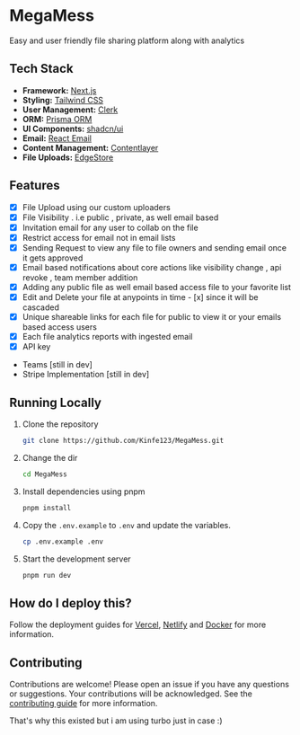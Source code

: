 # MegaMess
Easy and user friendly file sharing platform along with analytics 


## Tech Stack

- **Framework:** [Next.js](https://nextjs.org)
- **Styling:** [Tailwind CSS](https://tailwindcss.com)
- **User Management:** [Clerk](https://clerk.com)
- **ORM:** [Prisma ORM](https://prisma.io)
- **UI Components:** [shadcn/ui](https://ui.shadcn.com)
- **Email:** [React Email](https://react.email)
- **Content Management:** [Contentlayer](https://www.contentlayer.dev)
- **File Uploads:** [EdgeStore](https://uploadthing.com)

## Features

- [x] File Upload using our custom uploaders
- [x] File Visibility . i.e public , private, as well email based 
- [x] Invitation email for any user to collab on the file 
- [x] Restrict access for email not in email lists
- [x] Sending Request to view any file to file owners and sending email  once it gets approved 
- [x] Email based notifications about core actions like visibility change , api revoke , team member addition 
- [x] Adding any public file as well email based access file to your favorite list 
- [x] Edit and Delete your file at anypoints in time - [x] since it will be cascaded 
- [x] Unique shareable links for each file for public to view it or your emails based access users 
- [x] Each file analytics reports with ingested email
- [x] API key 
- Teams [still in dev]  
- Stripe Implementation [still in dev]  


## Running Locally

1. Clone the repository

   ```bash
   git clone https://github.com/Kinfe123/MegaMess.git
   ```

2. Change the dir

   ```bash
   cd MegaMess
   ```

3. Install dependencies using pnpm

   ```bash
   pnpm install
   ```

4. Copy the `.env.example` to `.env` and update the variables.

   ```bash
   cp .env.example .env
   ```

5. Start the development server

   ```bash
   pnpm run dev
   ```

## How do I deploy this?

Follow the deployment guides for [Vercel](https://create.t3.gg/en/deployment/vercel), [Netlify](https://create.t3.gg/en/deployment/netlify) and [Docker](https://create.t3.gg/en/deployment/docker) for more information.

## Contributing

Contributions are welcome! Please open an issue if you have any questions or suggestions. Your contributions will be acknowledged. See the [contributing guide](./CONTRIBUTING.md) for more information.

That's why this existed but i am using turbo just in case :)
